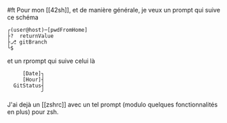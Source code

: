 #ft
Pour mon [[42sh]], et de manière générale, je veux un prompt qui suive ce schéma
```
┌(user@host)─[pwdFromHome]
├?  returnValue
├⎇ gitBranch
└$  
```
et un rprompt qui suive celui là
```
	 [Date]┐
     [Hour]┤
  GitStatus┤
		   ╯
```

J'ai dejà un [[zshrc]] avec un tel prompt (modulo quelques fonctionnalités en plus) pour zsh.